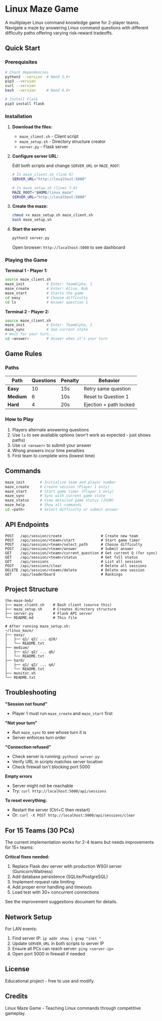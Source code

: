 # Linux Maze Game

A multiplayer Linux command knowledge game for 2-player teams. Navigate a maze by answering Linux command questions with different difficulty paths offering varying risk-reward tradeoffs.

## Quick Start

### Prerequisites
```bash
# Check dependencies
python3 --version  # Need 3.6+
pip3 --version
curl --version
bash --version     # Need 4.0+

# Install Flask
pip3 install flask
```

### Installation

1. **Download the files:**
   - `maze_client.sh` - Client script
   - `maze_setup.sh` - Directory structure creator
   - `server.py` - Flask server

2. **Configure server URL:**
   
   Edit both scripts and change `SERVER_URL` or `MAZE_ROOT`:
   
   ```bash
   # In maze_client.sh (line 6)
   SERVER_URL="http://localhost:5000"
   
   # In maze_setup.sh (lines 7-8)
   MAZE_ROOT="$HOME/linux_maze"
   SERVER_URL="http://localhost:5000"
   ```

3. **Create the maze:**
   ```bash
   chmod +x maze_setup.sh maze_client.sh
   bash maze_setup.sh
   ```

4. **Start the server:**
   ```bash
   python3 server.py
   ```
   
   Open browser: `http://localhost:5000` to see dashboard

### Playing the Game

**Terminal 1 - Player 1:**
```bash
source maze_client.sh
maze_init          # Enter: TeamAlpha, 1
maze_create        # Enter: Alice, Bob
maze_start         # Starts the game
cd easy            # Choose difficulty
cd ls              # Answer question 1
```

**Terminal 2 - Player 2:**
```bash
source maze_client.sh
maze_init          # Enter: TeamAlpha, 2
maze_sync          # See current state
# Wait for your turn...
cd <answer>        # Answer when it's your turn
```

## Game Rules

### Paths

| Path | Questions | Penalty | Behavior |
|------|-----------|---------|----------|
| **Easy** | 10 | 15s | Retry same question |
| **Medium** | 6 | 10s | Reset to Question 1 |
| **Hard** | 4 | 20s | Ejection + path locked |

### How to Play

1. Players alternate answering questions
2. Use `ls` to see available options (won't work as expected - just shows paths)
3. Use `cd <answer>` to submit your answer
4. Wrong answers incur time penalties
5. First team to complete wins (lowest time)

## Commands

```bash
maze_init       # Initialize team and player number
maze_create     # Create session (Player 1 only)
maze_start      # Start game timer (Player 1 only)
maze_sync       # Sync with current game state
maze_status     # View detailed game status (JSON)
maze_help       # Show all commands
cd <path>       # Select difficulty or submit answer
```

## API Endpoints

```
POST   /api/session/create                  # Create new team
POST   /api/session/<team>/start            # Start game timer
POST   /api/session/<team>/select_path      # Choose difficulty
POST   /api/session/<team>/answer           # Submit answer
GET    /api/session/<team>/current_question # Get current Q (for sync)
GET    /api/session/<team>/status           # Get full status
GET    /api/sessions                        # List all sessions
POST   /api/sessions/clear                  # Delete all sessions
DELETE /api/session/<team>/delete           # Delete one session
GET    /api/leaderboard                     # Rankings
```

## Project Structure

```
the-maze-bob/
├── maze_client.sh    # Bash client (source this)
├── maze_setup.sh     # Creates directory structure
├── server.py         # Flask API server
└── README.md         # This file

# After running maze_setup.sh:
~/linux_maze/
├── easy/
│   ├── q1/ q2/ ... q10/
│   └── README.txt
├── medium/
│   ├── q1/ q2/ ... q6/
│   └── README.txt
├── hard/
│   ├── q1/ q2/ ... q4/
│   └── README.txt
├── monitor.sh
└── README.txt
```

## Troubleshooting

**"Session not found"**
- Player 1 must run `maze_create` and `maze_start` first

**"Not your turn"**
- Run `maze_sync` to see whose turn it is
- Server enforces turn order

**"Connection refused"**
- Check server is running: `python3 server.py`
- Verify URL in scripts matches server location
- Check firewall isn't blocking port 5000

**Empty errors**
- Server might not be reachable
- Try: `curl http://localhost:5000/api/sessions`

**To reset everything:**
- Restart the server (Ctrl+C then restart)
- Or: `curl -X POST http://localhost:5000/api/sessions/clear`

## For 15 Teams (30 PCs)

The current implementation works for 2-4 teams but needs improvements for 15+ teams:

**Critical fixes needed:**
1. Replace Flask dev server with production WSGI server (Gunicorn/Waitress)
2. Add database persistence (SQLite/PostgreSQL)
3. Implement request rate limiting
4. Add proper error handling and timeouts
5. Load test with 30+ concurrent connections

See the improvement suggestions document for details.

## Network Setup

For LAN events:

1. Find server IP: `ip addr show | grep "inet "`
2. Update `SERVER_URL` in both scripts to server IP
3. Ensure all PCs can reach server: `ping <server-ip>`
4. Open port 5000 in firewall if needed

## License

Educational project - free to use and modify.

## Credits

Linux Maze Game - Teaching Linux commands through competitive gameplay.